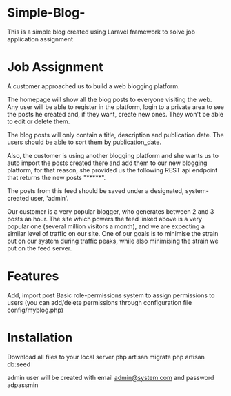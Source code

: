 # Simple-Blog-
This is a simple blog created using Laravel framework to solve job application assignment

# Job Assignment

A customer approached us to build a web blogging platform.

The homepage will show all the blog posts to everyone visiting the web. Any user will be able to register in the platform, login to a private area to see the posts he created and, if they want, create new ones. They won't be able to edit or delete them.

The blog posts will only contain a title, description and publication date. The users should be able to sort them by publication_date.

Also, the customer is using another blogging platform and she wants us to auto import the posts created there and add them to our new blogging platform, for that reason, she provided us the following REST api endpoint that returns the new posts "*****". 

The posts from this feed should be saved under a designated, system-created user, 'admin'.

Our customer is a very popular blogger, who generates between 2 and 3 posts an hour. The site which powers the feed linked above is a very popular one (several million visitors a month), and we are expecting a similar level of traffic on our site. One of our goals is to minimise the strain put on our system during traffic peaks, while also minimising the strain we put on the feed server.

# Features
Add, import post
Basic role-permissions system to assign permissions to users (you can add/delete permissions through configuration file config/myblog.php)

# Installation
Download all files to your local server
php artisan migrate
php artisan db:seed

admin user will be created with email admin@system.com and password adpassmin
